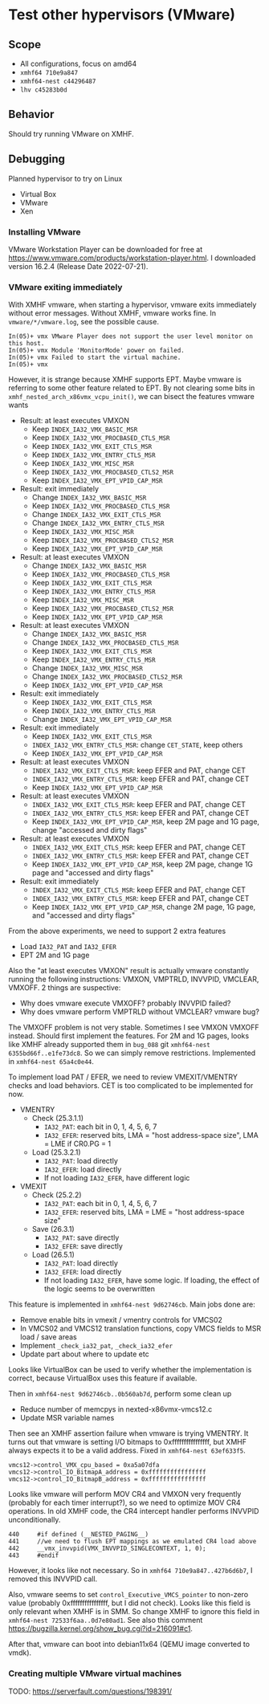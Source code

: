 # Test other hypervisors (VMware)

## Scope
* All configurations, focus on amd64
* `xmhf64 710e9a847`
* `xmhf64-nest c44296487`
* `lhv c45283b0d`

## Behavior
Should try running VMware on XMHF.

## Debugging

Planned hypervisor to try on Linux
* Virtual Box
* VMware
* Xen

### Installing VMware

VMware Workstation Player can be downloaded for free at
<https://www.vmware.com/products/workstation-player.html>. I downloaded version
16.2.4 (Release Date 2022-07-21).

### VMware exiting immediately

With XMHF vmware, when starting a hypervisor, vmware exits immediately without
error messages. Without XMHF, vmware works fine. In `vmware/*/vmware.log`, see
the possible cause.
```
In(05)+ vmx VMware Player does not support the user level monitor on this host.
In(05)+ vmx Module 'MonitorMode' power on failed.
In(05)+ vmx Failed to start the virtual machine.
In(05)+ vmx 
```

However, it is strange because XMHF supports EPT. Maybe vmware is referring to
some other feature related to EPT. By not clearing some bits in
`xmhf_nested_arch_x86vmx_vcpu_init()`, we can bisect the features vmware wants

* Result: at least executes VMXON
	* Keep `INDEX_IA32_VMX_BASIC_MSR`
	* Keep `INDEX_IA32_VMX_PROCBASED_CTLS_MSR`
	* Keep `INDEX_IA32_VMX_EXIT_CTLS_MSR`
	* Keep `INDEX_IA32_VMX_ENTRY_CTLS_MSR`
	* Keep `INDEX_IA32_VMX_MISC_MSR`
	* Keep `INDEX_IA32_VMX_PROCBASED_CTLS2_MSR`
	* Keep `INDEX_IA32_VMX_EPT_VPID_CAP_MSR`
* Result: exit immediately
	* Change `INDEX_IA32_VMX_BASIC_MSR`
	* Keep `INDEX_IA32_VMX_PROCBASED_CTLS_MSR`
	* Change `INDEX_IA32_VMX_EXIT_CTLS_MSR`
	* Change `INDEX_IA32_VMX_ENTRY_CTLS_MSR`
	* Keep `INDEX_IA32_VMX_MISC_MSR`
	* Keep `INDEX_IA32_VMX_PROCBASED_CTLS2_MSR`
	* Keep `INDEX_IA32_VMX_EPT_VPID_CAP_MSR`
* Result: at least executes VMXON
	* Change `INDEX_IA32_VMX_BASIC_MSR`
	* Keep `INDEX_IA32_VMX_PROCBASED_CTLS_MSR`
	* Keep `INDEX_IA32_VMX_EXIT_CTLS_MSR`
	* Keep `INDEX_IA32_VMX_ENTRY_CTLS_MSR`
	* Keep `INDEX_IA32_VMX_MISC_MSR`
	* Keep `INDEX_IA32_VMX_PROCBASED_CTLS2_MSR`
	* Keep `INDEX_IA32_VMX_EPT_VPID_CAP_MSR`
* Result: at least executes VMXON
	* Change `INDEX_IA32_VMX_BASIC_MSR`
	* Change `INDEX_IA32_VMX_PROCBASED_CTLS_MSR`
	* Keep `INDEX_IA32_VMX_EXIT_CTLS_MSR`
	* Keep `INDEX_IA32_VMX_ENTRY_CTLS_MSR`
	* Change `INDEX_IA32_VMX_MISC_MSR`
	* Change `INDEX_IA32_VMX_PROCBASED_CTLS2_MSR`
	* Keep `INDEX_IA32_VMX_EPT_VPID_CAP_MSR`
* Result: exit immediately
	* Keep `INDEX_IA32_VMX_EXIT_CTLS_MSR`
	* Keep `INDEX_IA32_VMX_ENTRY_CTLS_MSR`
	* Change `INDEX_IA32_VMX_EPT_VPID_CAP_MSR`
* Result: exit immediately
	* Keep `INDEX_IA32_VMX_EXIT_CTLS_MSR`
	* `INDEX_IA32_VMX_ENTRY_CTLS_MSR`: change `CET_STATE`, keep others
	* Keep `INDEX_IA32_VMX_EPT_VPID_CAP_MSR`
* Result: at least executes VMXON
	* `INDEX_IA32_VMX_EXIT_CTLS_MSR`: keep EFER and PAT, change CET
	* `INDEX_IA32_VMX_ENTRY_CTLS_MSR`: keep EFER and PAT, change CET
	* Keep `INDEX_IA32_VMX_EPT_VPID_CAP_MSR`
* Result: at least executes VMXON
	* `INDEX_IA32_VMX_EXIT_CTLS_MSR`: keep EFER and PAT, change CET
	* `INDEX_IA32_VMX_ENTRY_CTLS_MSR`: keep EFER and PAT, change CET
	* Keep `INDEX_IA32_VMX_EPT_VPID_CAP_MSR`, keep 2M page and 1G page, change
	  "accessed and dirty flags"
* Result: at least executes VMXON
	* `INDEX_IA32_VMX_EXIT_CTLS_MSR`: keep EFER and PAT, change CET
	* `INDEX_IA32_VMX_ENTRY_CTLS_MSR`: keep EFER and PAT, change CET
	* Keep `INDEX_IA32_VMX_EPT_VPID_CAP_MSR`, keep 2M page, change 1G page and
	  "accessed and dirty flags"
* Result: exit immediately
	* `INDEX_IA32_VMX_EXIT_CTLS_MSR`: keep EFER and PAT, change CET
	* `INDEX_IA32_VMX_ENTRY_CTLS_MSR`: keep EFER and PAT, change CET
	* Keep `INDEX_IA32_VMX_EPT_VPID_CAP_MSR`, change 2M page, 1G page, and
	  "accessed and dirty flags"

From the above experiments, we need to support 2 extra features
* Load `IA32_PAT` and `IA32_EFER`
* EPT 2M and 1G page

Also the "at least executes VMXON" result is actually vmware constantly running
the following instructions: VMXON, VMPTRLD, INVVPID, VMCLEAR, VMXOFF. 2 things
are suspective:
* Why does vmware execute VMXOFF? probably INVVPID failed?
* Why does vmware perform VMPTRLD without VMCLEAR? vmware bug?

The VMXOFF problem is not very stable. Sometimes I see VMXON VMXOFF instead.
Should first implement the features. For 2M and 1G pages, looks like XMHF
already supported them in `bug_088` git `xmhf64-nest 6355bd66f..e1fe73dc8`. So
we can simply remove restrictions. Implemented in `xmhf64-nest 65a4c0e44`.

To implement load PAT / EFER, we need to review VMEXIT/VMENTRY checks and load
behaviors. CET is too complicated to be implemented for now.
* VMENTRY
	* Check (25.3.1.1)
		* `IA32_PAT`: each bit in 0, 1, 4, 5, 6, 7
		* `IA32_EFER`: reserved bits, LMA = "host address-space size",
		  LMA = LME if CR0.PG = 1
	* Load (25.3.2.1)
		* `IA32_PAT`: load directly
		* `IA32_EFER`: load directly
		* If not loading `IA32_EFER`, have different logic
* VMEXIT
	* Check (25.2.2)
		* `IA32_PAT`: each bit in 0, 1, 4, 5, 6, 7
		* `IA32_EFER`: reserved bits, LMA = LME = "host address-space size"
	* Save (26.3.1)
		* `IA32_PAT`: save directly
		* `IA32_EFER`: save directly
	* Load (26.5.1)
		* `IA32_PAT`: load directly
		* `IA32_EFER`: load directly
		* If not loading `IA32_EFER`, have some logic. If loading, the effect
		  of the logic seems to be overwritten

This feature is implemented in `xmhf64-nest 9d62746cb`. Main jobs done are:
* Remove enable bits in vmexit / vmentry controls for VMCS02
* In VMCS02 and VMCS12 translation functions, copy VMCS fields to MSR
  load / save areas
* Implement `_check_ia32_pat`, `_check_ia32_efer`
* Update part about where to update etc

Looks like VirtualBox can be used to verify whether the implementation is
correct, because VirtualBox uses this feature if available.

Then in `xmhf64-nest 9d62746cb..0b560ab7d`, perform some clean up
* Reduce number of memcpys in nexted-x86vmx-vmcs12.c
* Update MSR variable names

Then see an XMHF assertion failure when vmware is trying VMENTRY. It turns out
that vmware is setting I/O bitmaps to 0xffffffffffffffff, but XMHF always
expects it to be a valid address. Fixed in `xmhf64-nest 63ef633f5`.
```
vmcs12->control_VMX_cpu_based = 0xa5a07dfa
vmcs12->control_IO_BitmapA_address = 0xffffffffffffffff
vmcs12->control_IO_BitmapB_address = 0xffffffffffffffff
```

Looks like vmware will perform MOV CR4 and VMXON very frequently (probably for
each timer interrupt?), so we need to optimize MOV CR4 operations. In old XMHF
code, the CR4 intercept handler performs INVVPID unconditionally.
```
440  	#if defined (__NESTED_PAGING__)
441  	//we need to flush EPT mappings as we emulated CR4 load above
442  	__vmx_invvpid(VMX_INVVPID_SINGLECONTEXT, 1, 0);
443  	#endif
```

However, it looks like not necessary. So in `xmhf64 710e9a847..427b6d6b7`, I
removed this INVVPID call.

Also, vmware seems to set `control_Executive_VMCS_pointer` to non-zero value
(probably 0xffffffffffffffff, but I did not check). Looks like this field is
only relevant when XMHF is in SMM. So change XMHF to ignore this field in
`xmhf64-nest 72533f6aa..0d7e80ad1`. See also this comment
<https://bugzilla.kernel.org/show_bug.cgi?id=216091#c1>.

After that, vmware can boot into debian11x64 (QEMU image converted to vmdk).

### Creating multiple VMware virtual machines

TODO: <https://serverfault.com/questions/198391/>

